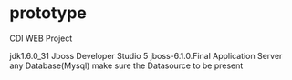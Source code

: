 prototype
=========

CDI WEB Project 

jdk1.6.0_31
Jboss Developer Studio 5
jboss-6.1.0.Final Application Server
any Database(Mysql) make sure the Datasource to be present
